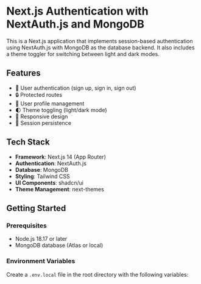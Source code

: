 # Next.js Authentication with NextAuth.js and MongoDB

This is a Next.js application that implements session-based authentication using NextAuth.js with MongoDB as the database backend. It also includes a theme toggler for switching between light and dark modes.

## Features

- 🔐 User authentication (sign up, sign in, sign out)
- 🔒 Protected routes
- 👤 User profile management
- 🌓 Theme toggling (light/dark mode)
- 📱 Responsive design
- 🔄 Session persistence

## Tech Stack

- **Framework**: Next.js 14 (App Router)
- **Authentication**: NextAuth.js
- **Database**: MongoDB
- **Styling**: Tailwind CSS
- **UI Components**: shadcn/ui
- **Theme Management**: next-themes

## Getting Started

### Prerequisites

- Node.js 18.17 or later
- MongoDB database (Atlas or local)

### Environment Variables

Create a `.env.local` file in the root directory with the following variables:

